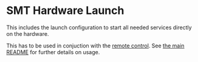 # SMT Hardware Launch

This includes the launch configuration to start all needed services directly on the hardware.

This has to be used in conjuction with the [remote control](../smt_launch_remote_control/README.md).
See [the main README](../README.md) for further details on usage.
